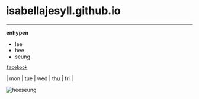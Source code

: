 # isabellajesyll.github.io
---
**enhypen**
- lee
- hee
- seung

[`facebook`](https://www.facebook.com/profile.php?id=100051540468733)

| mon | tue | wed | thu | fri | 


![heeseung](https://64.media.tumblr.com/ce35bacebbcf113b6b876013d205eb46/87592b2e30233dd0-45/s540x810/6a99cfdfaff9e069f11b65d32f79d84c2dfb6a37.jpg)
